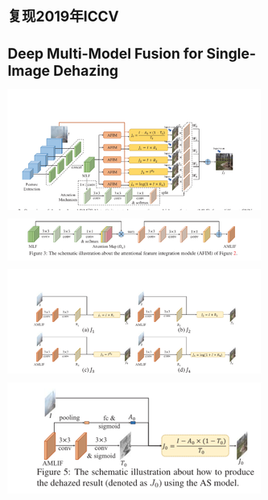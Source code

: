 # 复现2019年ICCV
# Deep Multi-Model Fusion for Single-Image Dehazing

![avatar](/net/fig/1.png)  

![avatar](/net/fig/2.png)

![avatar](/net/fig/3.png)

![avatar](/net/fig/4.png)